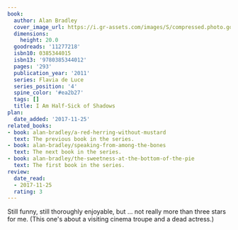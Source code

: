 ```yaml
---
book:
  author: Alan Bradley
  cover_image_url: https://i.gr-assets.com/images/S/compressed.photo.goodreads.com/books/1409945571l/11277218._SX98_.jpg
  dimensions:
    height: 20.0
  goodreads: '11277218'
  isbn10: 0385344015
  isbn13: '9780385344012'
  pages: '293'
  publication_year: '2011'
  series: Flavia de Luce
  series_position: '4'
  spine_color: '#ea2b27'
  tags: []
  title: I Am Half-Sick of Shadows
plan:
  date_added: '2017-11-25'
related_books:
- book: alan-bradley/a-red-herring-without-mustard
  text: The previous book in the series.
- book: alan-bradley/speaking-from-among-the-bones
  text: The next book in the series.
- book: alan-bradley/the-sweetness-at-the-bottom-of-the-pie
  text: The first book in the series.
review:
  date_read:
  - 2017-11-25
  rating: 3
---
```


Still funny, still thoroughly enjoyable, but … not really more than three stars for me. (This one's about a visiting cinema troupe and a dead actress.)
